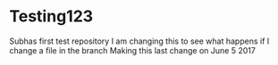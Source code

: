 # Testing123
Subhas first test repository
I am changing this to see what happens if I change a file in the branch
Making this last change on June 5 2017

